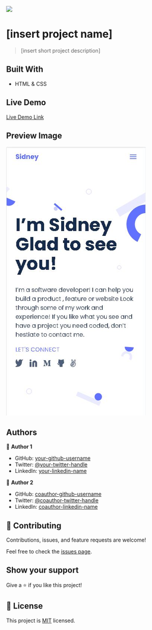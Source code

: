 ![](https://img.shields.io/badge/Microverse-blueviolet)

# [insert project name]

> [insert short project description]

## Built With

- HTML & CSS

## Live Demo

[Live Demo Link](https://your-demo-link-here)

## Preview Image

![mobile view](assets/screenshots/mobileView-day3.JPG?raw=true "Title")

## Authors

👤 **Author 1**

- GitHub: [your-github-username](https://github.com/your-github-username)
- Twitter: [@your-twitter-handle](https://twitter.com/your-twitter-handle)
- LinkedIn: [your-linkedin-name](https://www.linkedin.com/in/your-linkedin-profile)

👤 **Author 2**

- GitHub: [coauthor-github-username](https://github.com/coauthor-github-username)
- Twitter: [@coauthor-twitter-handle](https://twitter.com/coauthor-twitter-handle)
- LinkedIn: [coauthor-linkedin-name](https://www.linkedin.com/in/coauthor-linkedin-profile)

## 🤝 Contributing

Contributions, issues, and feature requests are welcome!

Feel free to check the [issues page](../../issues/).

## Show your support

Give a ⭐️ if you like this project!

## 📝 License

This project is [MIT](./MIT.md) licensed.
